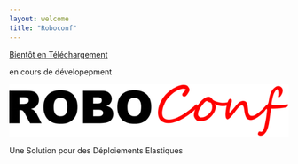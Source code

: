 ```yaml
---
layout: welcome
title: "Roboconf"
---
```


<div id="welcome-dl" class="button">
	<p class="info-main"><a href="#">Bientôt en Téléchargement</a></p>
	<p class="info-details">en cours de dévelopepment</p>
</div>
<div class="clear"></div>

<div id="welcome-logo">
	<p>
		<!-- <img src="/resources/img/roboconf-logo.png" alt="Roboconf logo" />-->
		<img src="/resources/img/roboconf.png" alt="Roboconf" />
	</p>
	<p class="welcome-desc">
		Une Solution pour des Déploiements Elastiques
	</p>
</div>
